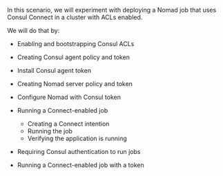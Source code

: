In this scenario, we will experiment with deploying a Nomad job that uses Consul
Connect in a cluster with ACLs enabled.

We will do that by:

- Enabling and bootstrapping Consul ACLs

- Creating Consul agent policy and token

- Install Consul agent token

- Creating Nomad server policy and token

- Configure Nomad with Consul token

- Running a Connect-enabled job
  - Creating a Connect intention
  - Running the job
  - Verifying the application is running

- Requiring Consul authentication to run jobs

- Running a Connect-enabled job with a token

